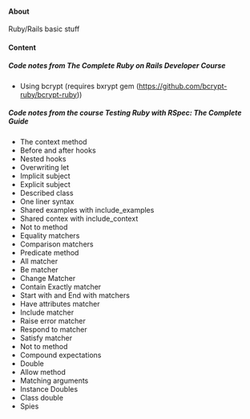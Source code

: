#### About
Ruby/Rails basic stuff

#### Content
##### Code notes from The Complete Ruby on Rails Developer Course
- Using bcrypt (requires bxrypt gem (https://github.com/bcrypt-ruby/bcrypt-ruby))
##### Code notes from the course Testing Ruby with RSpec: The Complete Guide
- The context method
- Before and after hooks
- Nested hooks
- Overwriting let
- Implicit subject
- Explicit subject
- Described class
- One liner syntax
- Shared examples with include_examples
- Shared contex with include_context
- Not to method
- Equality matchers
- Comparison matchers
- Predicate method
- All matcher
- Be matcher
- Change Matcher
- Contain Exactly matcher
- Start with and End with matchers
- Have attributes matcher
- Include matcher
- Raise error matcher
- Respond to matcher
- Satisfy matcher
- Not to method
- Compound expectations
- Double
- Allow method
- Matching arguments
- Instance Doubles
- Class double
- Spies